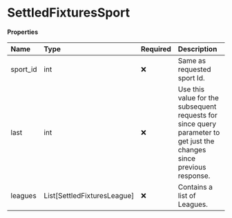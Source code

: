 # SettledFixturesSport

**Properties**

| Name     | Type                        | Required | Description                                                                                                           |
| :------- | :-------------------------- | :------- | :-------------------------------------------------------------------------------------------------------------------- |
| sport_id | int                         | ❌       | Same as requested sport Id.                                                                                           |
| last     | int                         | ❌       | Use this value for the subsequent requests for since query parameter to get just the changes since previous response. |
| leagues  | List[SettledFixturesLeague] | ❌       | Contains a list of Leagues.                                                                                           |

<!-- This file was generated by liblab | https://liblab.com/ -->
